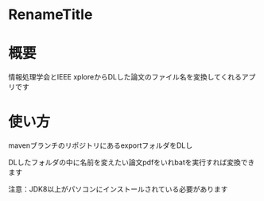 # RenameTitle

# 概要
情報処理学会とIEEE xploreからDLした論文のファイル名を変換してくれるアプリです

# 使い方
mavenブランチのリポジトリにあるexportフォルダをDLし

DLしたフォルダの中に名前を変えたい論文pdfをいれbatを実行すれば変換できます

注意：JDK8以上がパソコンにインストールされている必要があります
